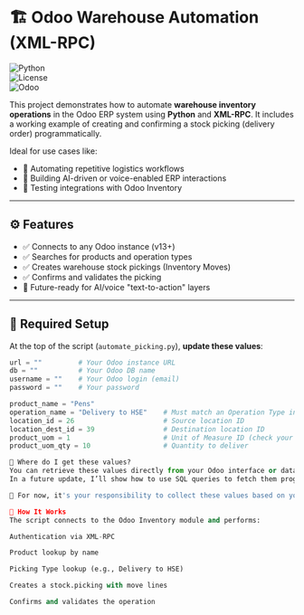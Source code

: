 # 🏗️ Odoo Warehouse Automation (XML-RPC)
![Python](https://img.shields.io/badge/Python-3.8%2B-blue?logo=python)  
![License](https://img.shields.io/badge/License-MIT-green)  
![Odoo](https://img.shields.io/badge/Odoo-Inventory%20Module-purple?logo=odoo)  


This project demonstrates how to automate **warehouse inventory operations** in the Odoo ERP system using **Python** and **XML-RPC**. It includes a working example of creating and confirming a stock picking (delivery order) programmatically.

Ideal for use cases like:
- 🔄 Automating repetitive logistics workflows
- 🧠 Building AI-driven or voice-enabled ERP interactions
- 🧪 Testing integrations with Odoo Inventory

---

## ⚙️ Features

- ✅ Connects to any Odoo instance (v13+)
- ✅ Searches for products and operation types
- ✅ Creates warehouse stock pickings (Inventory Moves)
- ✅ Confirms and validates the picking
- 🚀 Future-ready for AI/voice "text-to-action" layers

---

## 📌 Required Setup

At the top of the script (`automate_picking.py`), **update these values**:

```python
url = ""         # Your Odoo instance URL
db = ""          # Your Odoo DB name
username = ""    # Your Odoo login (email)
password = ""    # Your password

product_name = "Pens"
operation_name = "Delivery to HSE"    # Must match an Operation Type in Odoo exactly
location_id = 26                      # Source location ID
location_dest_id = 39                 # Destination location ID
product_uom = 1                       # Unit of Measure ID (check your UOMs)
product_uom_qty = 10                  # Quantity to deliver

📎 Where do I get these values?
You can retrieve these values directly from your Odoo interface or database.
In a future update, I’ll show how to use SQL queries to fetch them programmatically.

🚨 For now, it's your responsibility to collect these values based on your Odoo environment.

🚀 How It Works
The script connects to the Odoo Inventory module and performs:

Authentication via XML-RPC

Product lookup by name

Picking Type lookup (e.g., Delivery to HSE)

Creates a stock.picking with move lines

Confirms and validates the operation
